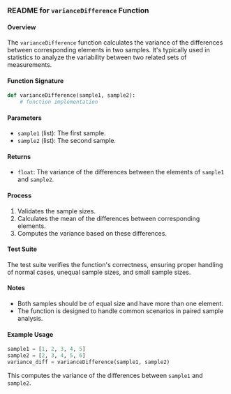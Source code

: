 
### README for `varianceDifference` Function

#### Overview

The `varianceDifference` function calculates the variance of the differences between corresponding elements in two samples. It's typically used in statistics to analyze the variability between two related sets of measurements.

#### Function Signature

```python
def varianceDifference(sample1, sample2):
    # function implementation
```

#### Parameters

- `sample1` (list): The first sample.
- `sample2` (list): The second sample.

#### Returns

- `float`: The variance of the differences between the elements of `sample1` and `sample2`.

#### Process

1. Validates the sample sizes.
2. Calculates the mean of the differences between corresponding elements.
3. Computes the variance based on these differences.

#### Test Suite

The test suite verifies the function's correctness, ensuring proper handling of normal cases, unequal sample sizes, and small sample sizes.

#### Notes

- Both samples should be of equal size and have more than one element.
- The function is designed to handle common scenarios in paired sample analysis.

#### Example Usage

```python
sample1 = [1, 2, 3, 4, 5]
sample2 = [2, 3, 4, 5, 6]
variance_diff = varianceDifference(sample1, sample2)
```

This computes the variance of the differences between `sample1` and `sample2`.
